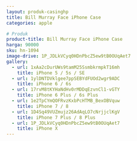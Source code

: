 ```yaml
---
layout: produk-casinghp
title: Bill Murray Face iPhone Case
categories: apple

# Produk
product-title: Bill Murray Face iPhone Case
harga: 90000
sku: hn-1094
image-drive: 1P_JDLkVCyq0HDnPbcZ5ew9tB0OUqAet7
gallery:
  - url: 1xAa2cDurUWs9tamM25SsmbkrmpkT16mh
    title: iPhone 5 / 5s / SE
  - url: 1ylDNTDVklgee7ppSEBYdFUOd2wgr9ADC
    title: iPhone 6 / 6s
  - url: 17rvM8tKYHaNdHv0rMDDqEzvnCl1-vGTY
    title: iPhone 6 Plus / 6s Plus
  - url: 1e2TpCYmQOFRvzKxbPcHTMB_BexOBVquw
    title: iPhone 7 / 8
  - url: 1D4Sq49VUZmujz26AdAqLO7cNrjjclKgV
    title: iPhone 7 Plus / 8 Plus
  - url: 1P_JDLkVCyq0HDnPbcZ5ew9tB0OUqAet7
    title: iPhone X
---
```

